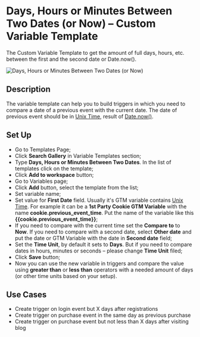 # Days, Hours or Minutes Between Two Dates (or Now) – Custom Variable Template

The Custom Variable Template to get the amount of full days, hours, etc. between the first and the second date or Date.now().

![Days, Hours or Minutes Between Two Dates (or Now)](https://gtm-gear.com/images/2022/04/diff-time.png)

## Description

The variable template can help you to build triggers in which you need to compare a date of a previous event with the current date. The date of previous event should be in [Unix Time](https://en.wikipedia.org/wiki/Unix_time), result of [Date.now()](https://developer.mozilla.org/en-US/docs/Web/JavaScript/Reference/Global_Objects/Date/now).

## Set Up

- Go to Templates Page;
- Click **Search Gallery** in Variable Templates section;
- Type **Days, Hours or Minutes Between Two Dates**. In the list of templates click on the template;
- Click **Add to workspace** button;
- Go to Variables page;
- Click **Add** button, select the template from the list;
- Set variable name;
- Set value for **First Date** field. Usually it's GTM variable contains [Unix Time](https://en.wikipedia.org/wiki/Unix_time). For example it can be a **1st Party Cookie GTM Variable** with the name **cookie.previous_event_time**. Put the name of the variable like this **{{cookie.previous_event_time}}**;
- If you need to compare with the current time set the **Compare to** to **Now**. If you need to compare with a second date, select **Other date** and put the date or GTM Variable with the date in **Second date** field;
- Set the **Time Unit**, by default it sets to **Days**. But if you need to compare dates in hours, minutes or seconds – please change **Time Unit** filed;
- Click **Save** button;
- Now you can use the new variable in triggers and compare the value using **greater than** or **less than** operators with a needed amount of days (or other time units based on your setup).

## Use Cases

- Create trigger on login event but X days after registrations
- Create trigger on purchase event in the same day as previous purchase
- Create trigger on purchase event but not less than X days after visiting blog

